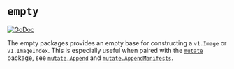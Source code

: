 # `empty`

[![GoDoc](https://godoc.org/github.com/schidstorm/go-containerregistry/pkg/v1/empty?status.svg)](https://godoc.org/github.com/schidstorm/go-containerregistry/pkg/v1/empty)

The empty packages provides an empty base for constructing a `v1.Image` or `v1.ImageIndex`.
This is especially useful when paired with the [`mutate`](/pkg/v1/mutate) package,
see [`mutate.Append`](https://godoc.org/github.com/schidstorm/go-containerregistry/pkg/v1/mutate#Append)
and [`mutate.AppendManifests`](https://godoc.org/github.com/schidstorm/go-containerregistry/pkg/v1/mutate#AppendManifests).
